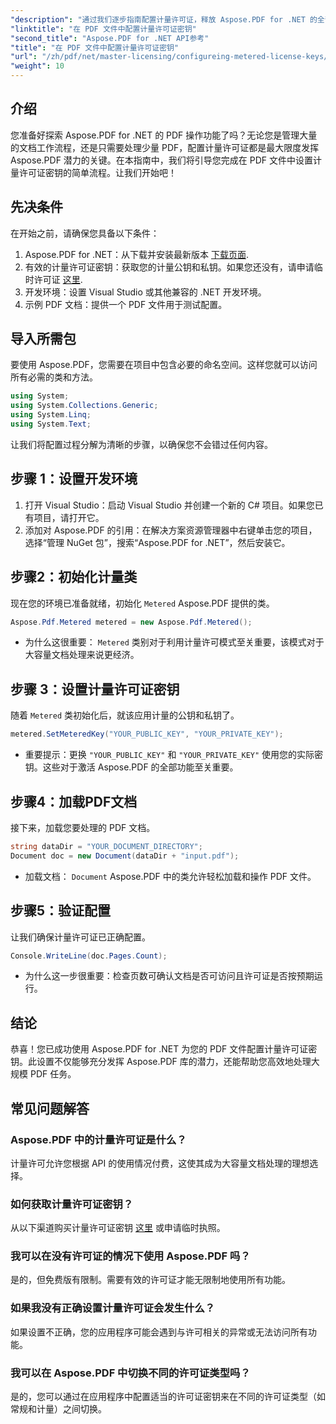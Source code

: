 ```yaml
---
"description": "通过我们逐步指南配置计量许可证，释放 Aspose.PDF for .NET 的全部潜力。无论您是处理复杂的 PDF 工作流程，还是进行细微的调整。"
"linktitle": "在 PDF 文件中配置计量许可证密钥"
"second_title": "Aspose.PDF for .NET API参考"
"title": "在 PDF 文件中配置计量许可证密钥"
"url": "/zh/pdf/net/master-licensing/configureing-metered-license-keys/"
"weight": 10
---
```


## 介绍

您准备好探索 Aspose.PDF for .NET 的 PDF 操作功能了吗？无论您是管理大量的文档工作流程，还是只需要处理少量 PDF，配置计量许可证都是最大限度发挥 Aspose.PDF 潜力的关键。在本指南中，我们将引导您完成在 PDF 文件中设置计量许可证密钥的简单流程。让我们开始吧！

## 先决条件

在开始之前，请确保您具备以下条件：

1. Aspose.PDF for .NET：从下载并安装最新版本 [下载页面](https://releases。aspose.com/pdf/net/).
2. 有效的计量许可证密钥：获取您的计量公钥和私钥。如果您还没有，请申请临时许可证 [这里](https://purchase。aspose.com/temporary-license/).
3. 开发环境：设置 Visual Studio 或其他兼容的 .NET 开发环境。
4. 示例 PDF 文档：提供一个 PDF 文件用于测试配置。

## 导入所需包

要使用 Aspose.PDF，您需要在项目中包含必要的命名空间。这样您就可以访问所有必需的类和方法。

```csharp
using System;
using System.Collections.Generic;
using System.Linq;
using System.Text;
```

让我们将配置过程分解为清晰的步骤，以确保您不会错过任何内容。

## 步骤 1：设置开发环境

1. 打开 Visual Studio：启动 Visual Studio 并创建一个新的 C# 项目。如果您已有项目，请打开它。
2. 添加对 Aspose.PDF 的引用：在解决方案资源管理器中右键单击您的项目，选择“管理 NuGet 包”，搜索“Aspose.PDF for .NET”，然后安装它。

## 步骤2：初始化计量类

现在您的环境已准备就绪，初始化 `Metered` Aspose.PDF 提供的类。

```csharp
Aspose.Pdf.Metered metered = new Aspose.Pdf.Metered();
```

- 为什么这很重要： `Metered` 类别对于利用计量许可模式至关重要，该模式对于大容量文档处理来说更经济。

## 步骤 3：设置计量许可证密钥

随着 `Metered` 类初始化后，就该应用计量的公钥和私钥了。

```csharp
metered.SetMeteredKey("YOUR_PUBLIC_KEY", "YOUR_PRIVATE_KEY");
```

- 重要提示：更换 `"YOUR_PUBLIC_KEY"` 和 `"YOUR_PRIVATE_KEY"` 使用您的实际密钥。这些对于激活 Aspose.PDF 的全部功能至关重要。

## 步骤4：加载PDF文档

接下来，加载您要处理的 PDF 文档。

```csharp
string dataDir = "YOUR_DOCUMENT_DIRECTORY";
Document doc = new Document(dataDir + "input.pdf");
```

- 加载文档： `Document` Aspose.PDF 中的类允许轻松加载和操作 PDF 文件。

## 步骤5：验证配置

让我们确保计量许可证已正确配置。

```csharp
Console.WriteLine(doc.Pages.Count);
```

- 为什么这一步很重要：检查页数可确认文档是否可访问且许可证是否按预期运行。

## 结论

恭喜！您已成功使用 Aspose.PDF for .NET 为您的 PDF 文件配置计量许可证密钥。此设置不仅能够充分发挥 Aspose.PDF 库的潜力，还能帮助您高效地处理大规模 PDF 任务。

## 常见问题解答

### Aspose.PDF 中的计量许可证是什么？  
计量许可允许您根据 API 的使用情况付费，这使其成为大容量文档处理的理想选择。

### 如何获取计量许可证密钥？  
从以下渠道购买计量许可证密钥 [这里](https://purchase.aspose.com/buy) 或申请临时执照。

### 我可以在没有许可证的情况下使用 Aspose.PDF 吗？  
是的，但免费版有限制。需要有效的许可证才能无限制地使用所有功能。

### 如果我没有正确设置计量许可证会发生什么？  
如果设置不正确，您的应用程序可能会遇到与许可相关的异常或无法访问所有功能。

### 我可以在 Aspose.PDF 中切换不同的许可证类型吗？  
是的，您可以通过在应用程序中配置适当的许可证密钥来在不同的许可证类型（如常规和计量）之间切换。